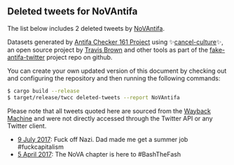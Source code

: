 ## Deleted tweets for NoVAntifa

The list below includes 2 deleted tweets by
[NoVAntifa](https://twitter.com/NoVAntifa).



Datasets generated by [Antifa Checker 161 Project](https://twitter.com/antifacheck161) using ✨[cancel-culture](https://github.com/travisbrown/cancel-culture)✨, an open source project by 
[Travis Brown](https://twitter.com/travisbrown) and other tools as part of the 
[fake-antifa-twitter](https://github.com/antifacheck161/fake-antifa-twitter) project repo on github.

You can create your own updated version of this document by checking out and configuring the
repository and then running the following commands:

```bash
$ cargo build --release
$ target/release/twcc deleted-tweets --report NoVAntifa
```

Please note that all tweets quoted here are sourced from the
[Wayback Machine](https://web.archive.org) and were not directly accessed through the Twitter API or
any Twitter client.

* [ 9 July 2017](https://web.archive.org/web/20171105045313/https://twitter.com/NoVAntifa/status/883853748069691395): Fuck off Nazi. Dad made me get a summer job  #fuckcapitalism <!--883853748069691395-->
* [ 5 April 2017](https://web.archive.org/web/20190424032056/https://twitter.com/NoVAntifa/status/849722001958858753): The NoVA chapter is here to  #BashTheFash <!--849722001958858753-->
